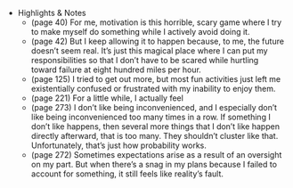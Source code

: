 - Highlights & Notes
    - (page 40) For me, motivation is this horrible, scary game where I try to make myself do something while I actively avoid doing it.
    - (page 42) But I keep allowing it to happen because, to me, the future doesn’t seem real. It’s just this magical place where I can put my responsibilities so that I don’t have to be scared while hurtling toward failure at eight hundred miles per hour.
    - (page 125) I tried to get out more, but most fun activities just left me existentially confused or frustrated with my inability to enjoy them.
    - (page 221) For a little while, I actually feel
    - (page 273) I don’t like being inconvenienced, and I especially don’t like being inconvenienced too many times in a row. If something I don’t like happens, then several more things that I don’t like happen directly afterward, that is too many. They shouldn’t cluster like that. Unfortunately, that’s just how probability works.
    - (page 272) Sometimes expectations arise as a result of an oversight on my part. But when there’s a snag in my plans because I failed to account for something, it still feels like reality’s fault.
